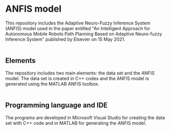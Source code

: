 # ANFIS model
This repository includes the Adaptive Neuro-Fuzzy Inference System (ANFIS) model used in the paper entitled "An Intelligent Approach for Autonomous Mobile Robots Path Planning Based on Adaptive Neuro-fuzzy Inference System" published by Elsevier on 15 May 2021.
<br/>
<br/>
## Elements
The repository includes two main elements: the data set and the ANFIS model. The data set is created in C++ codes and the ANFIS model is generated using the MATLAB ANFIS toolbox.
<br/>
<br/>
## Programming language and IDE
The programs are developed in Microsoft Visual Studio for creating the data set with C++ code and in MATLAB for generating the ANFIS model.
